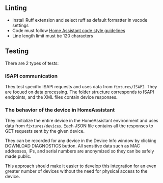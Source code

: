## Linting

- Install Ruff extension and select ruff as default formatter in vscode settings
- Code must follow [Home Assistant code style guidelines](https://developers.home-assistant.io/docs/development_guidelines)
- Line length limit must be 120 characters

## Testing

There are 2 types of tests:

### ISAPI communication
They test specific ISAPI requests and uses data from `fixtures/ISAPI`. They are focued on data processing. The folder structure corresponds to ISAPI endpoints, and the XML files contain device responses.

### The behavior of the device in HomeAssistant

They initialize the entire device in the HomeAssistant environment and uses data from `fixtures/devices`. Each JSON file contains all the responses to GET requests sent by the given device.

They can be recorded for any device in the Device Info window by clicking DOWNLOAD DIAGNOSTICS button. All sensitive data such as MAC addresses, IPs, and serial numbers are anonymized so they can be safely made public.

This approach should make it easier to develop this integration for an even greater number of devices without the need for physical access to the device.
